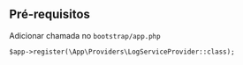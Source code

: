 ## Pré-requisitos

Adicionar chamada no `bootstrap/app.php`

```$app->register(\App\Providers\LogServiceProvider::class);```